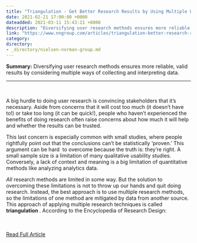 ```yaml
---
title: "Triangulation - Get Better Research Results by Using Multiple UX Methods"
date: 2021-02-21 17:00:00 +0000
dateadded: 2021-03-11 15:43:21 +0000
description: "Diversifying user research methods ensures more reliable, valid results by considering multiple ways of collecting and interpreting data."
link: "https://www.nngroup.com/articles/triangulation-better-research-results-using-multiple-ux-methods/"
category:
directory:
- _directory/nielsen-norman-group.md
---
```

<p><strong>Summary:</strong>&nbsp;Diversifying user research methods ensures more reliable, valid results by considering multiple ways of collecting and interpreting data.</p><hr/><br/><p> A big hurdle to doing user research is convincing stakeholders that it’s necessary. Aside from concerns that it will cost too much (it doesn’t have to!) or take too long (it can be quick!), people who haven’t experienced the benefits of doing research often raise concerns about how much it will help and whether the results can be trusted.</p><p> This last concern is especially common with small studies, where people rightfully point out that the conclusions can’t be statistically ‘proven.’ This argument can be hard  to overcome because the truth is: they’re right. A small sample size <em>  is </em> a limitation of many qualitative usability studies. Conversely, a lack of context and meaning is a big limitation of quantitative methods like analyzing analytics data.</p><p> <em>  All </em> research methods are limited in some way. But the solution to overcoming these limitations is not to throw up our hands and quit doing research. Instead, the best approach is to use multiple research methods, so the limitations of one method are mitigated by data from another source. This approach of applying multiple research techniques is called <strong>  triangulation </strong> . According to the Encyclopedia of Research Design:</p><br/><br/><a href="http://www.nngroup.com/articles/triangulation-better-research-results-using-multiple-ux-methods/">Read Full Article</a>
